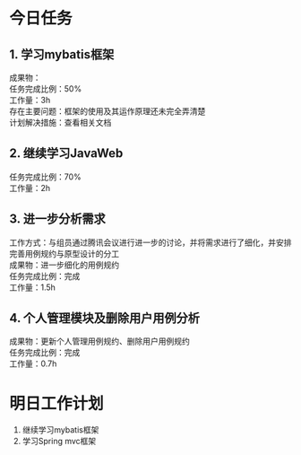 # 今日任务

## 1. 学习mybatis框架
成果物：  
任务完成比例：50%  
工作量：3h  
存在主要问题：框架的使用及其运作原理还未完全弄清楚  
计划解决措施：查看相关文档
## 2. 继续学习JavaWeb
任务完成比例：70%  
工作量：2h
## 3. 进一步分析需求
工作方式：与组员通过腾讯会议进行进一步的讨论，并将需求进行了细化，并安排完善用例规约与原型设计的分工  
成果物：进一步细化的用例规约    
任务完成比例：完成  
工作量：1.5h  
## 4. 个人管理模块及删除用户用例分析
成果物：更新个人管理用例规约、删除用户用例规约  
任务完成比例：完成    
工作量：0.7h  


# 明日工作计划
1. 继续学习mybatis框架
2. 学习Spring mvc框架
